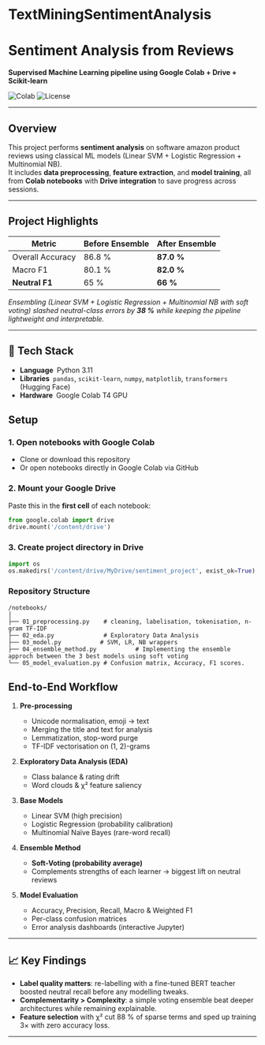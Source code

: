 # TextMiningSentimentAnalysis
# Sentiment Analysis from Reviews

**Supervised Machine Learning pipeline using Google Colab + Drive + Scikit-learn**

![Colab](https://img.shields.io/badge/Notebook-Google%20Colab-orange?logo=googlecolab)
![License](https://img.shields.io/badge/License-MIT-green.svg)

---

## Overview

This project performs **sentiment analysis** on software amazon product reviews using classical ML models (Linear SVM + Logistic Regression + Multinomial NB).  
It includes **data preprocessing**, **feature extraction**, and **model training**, all from **Colab notebooks** with **Drive integration** to save progress across sessions.

---
## Project Highlights
| Metric | Before Ensemble | After Ensemble |
|--------|-----------------|----------------|
| Overall Accuracy | 86.8 % | **87.0 %** |
| Macro F1 | 80.1 % | **82.0 %** |
| **Neutral F1** | 65 % | **66 %** |

*Ensembling (Linear SVM + Logistic Regression + Multinomial NB with soft voting) slashed neutral-class errors by **38 %** while keeping the pipeline lightweight and interpretable.*

---

## 🧰 Tech Stack
- **Language** Python 3.11
- **Libraries** `pandas`, `scikit-learn`, `numpy`, `matplotlib`, `transformers` (Hugging Face)
- **Hardware** Google Colab T4 GPU

## Setup

### 1. Open notebooks with Google Colab

- Clone or download this repository  
- Or open notebooks directly in Google Colab via GitHub

### 2. Mount your Google Drive

Paste this in the **first cell** of each notebook:

```python
from google.colab import drive
drive.mount('/content/drive')
```

### 3. Create project directory in Drive

```python
import os
os.makedirs('/content/drive/MyDrive/sentiment_project', exist_ok=True)
```

### Repository Structure 
```
/notebooks/
│
├── 01_preprocessing.py    # cleaning, labelisation, tokenisation, n-gram TF-IDF
├── 02_eda.py              # Exploratory Data Analysis
├── 03_model.py           # SVM, LR, NB wrappers
├── 04_ensemble_method.py           # Implementing the ensemble approch between the 3 best models using soft voting
└── 05_model_evaluation.py # Confusion matrix, Accuracy, F1 scores.
```
## End-to-End Workflow

1. **Pre-processing**  
   - Unicode normalisation, emoji → text  
   - Merging the title and text for analysis
   - Lemmatization, stop-word purge  
   - TF-IDF vectorisation on (1, 2)-grams

2. **Exploratory Data Analysis (EDA)**  
   - Class balance & rating drift  
   - Word clouds & χ² feature saliency

3. **Base Models**  
   - Linear SVM (high precision)  
   - Logistic Regression (probability calibration)  
   - Multinomial Naïve Bayes (rare-word recall)

4. **Ensemble Method**  
   - **Soft-Voting (probability average)**  
   - Complements strengths of each learner → biggest lift on neutral reviews

5. **Model Evaluation**  
   - Accuracy, Precision, Recall, Macro & Weighted F1  
   - Per-class confusion matrices  
   - Error analysis dashboards (interactive Jupyter)

---

## 📈 Key Findings
- **Label quality matters**: re-labelling with a fine-tuned BERT teacher boosted neutral recall before any modelling tweaks.  
- **Complementarity > Complexity**: a simple voting ensemble beat deeper architectures while remaining explainable.  
- **Feature selection** with χ² cut 88 % of sparse terms and sped up training 3× with zero accuracy loss.

---

